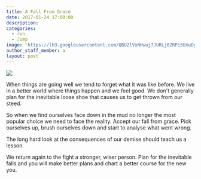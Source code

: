 ```yaml
---
title: A Fall From Grace
date: 2017-01-24 17:00:00
description:
categories:
  - run
  - Jump
image: 'https://lh3.googleusercontent.com/QBUZlVxNHwuj7JURLj0ZRPi5EmuDgSsFQV2LGeIURABX0mnKdHHvPggk-J6eCEenVo60jEQS454-uLE=w1680-h1050-rw-no?.jpg'
author_staff_member: a
layout: post
---
```



![](https://lh3.googleusercontent.com/QBUZlVxNHwuj7JURLj0ZRPi5EmuDgSsFQV2LGeIURABX0mnKdHHvPggk-J6eCEenVo60jEQS454-uLE=w1680-h1050-rw-no)

When things are going well we tend to forget what it was like before. We live in a better world where things happen and we feel good. We don't generally plan for the inevitable loose shoe that causes us to get thrown from our steed.

So when we find ourselves face down in the mud no longer the most popular choice we need to face the reality. Accept our fall from grace. Pick ourselves up, brush ourselves down and start to analyse what went wrong.

The long hard look at the consequences of our demise should teach us a lesson.

We return again to the fight a stronger, wiser person. Plan for the inevitable falls and you will make better plans and chart a better course for the new you.